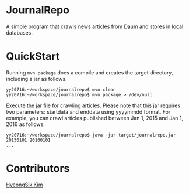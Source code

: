 # JournalRepo
A simple program that crawls news articles from Daum and stores in local databases.

# QuickStart
Running `mvn package` does a compile and creates the target directory, including a jar as follows.
```
yy20716:~/workspace/journalrepo$ mvn clean 
yy20716:~/workspace/journalrepo$ mvn package > /dev/null
```
Execute the jar file for crawling articles. Please note that this jar requires two parameters: startdata and enddata using yyyymmdd format. For example, you can crawl articles published between Jan 1, 2015 and Jan 1, 2016 as follows.
```
yy20716:~/workspace/journalrepo$ java -jar target/journalrepo.jar 20150101 20160101
...
```

# Contributors
[HyeongSik Kim](https://www.linkedin.com/in/hskim0)
